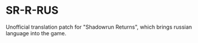 # SR-R-RUS
Unofficial translation patch for "Shadowrun Returns", which brings russian language into the game.
